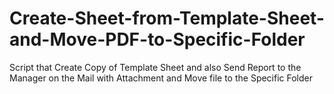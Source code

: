 # Create-Sheet-from-Template-Sheet-and-Move-PDF-to-Specific-Folder
Script that Create Copy of Template Sheet and also Send Report to the Manager on the Mail with Attachment and Move file to the Specific Folder
